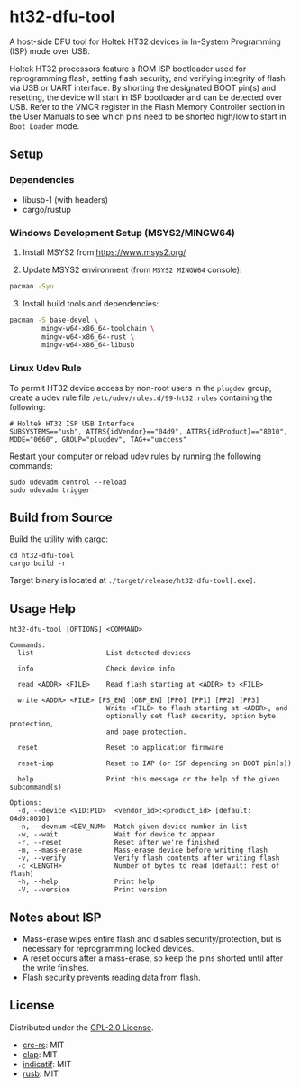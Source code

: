 ht32-dfu-tool
=============

A host-side DFU tool for Holtek HT32 devices in In-System Programming (ISP)
mode over USB.

Holtek HT32 processors feature a ROM ISP bootloader used for reprogramming
flash, setting flash security, and verifying integrity of flash via USB or
UART interface. By shorting the designated BOOT pin(s) and resetting, the
device will start in ISP bootloader and can be detected over USB. Refer to
the VMCR register in the Flash Memory Controller section in the User Manuals
to see which pins need to be shorted high/low to start in `Boot Loader` mode.

## Setup

### Dependencies

- libusb-1 (with headers)
- cargo/rustup

### Windows Development Setup (MSYS2/MINGW64)

1. Install MSYS2 from https://www.msys2.org/

2. Update MSYS2 environment (from `MSYS2 MINGW64` console):
```bash
pacman -Syu
```
3. Install build tools and dependencies:
```bash
pacman -S base-devel \
        mingw-w64-x86_64-toolchain \
        mingw-w64-x86_64-rust \
        mingw-w64-x86_64-libusb
```

### Linux Udev Rule

To permit HT32 device access by non-root users in the `plugdev` group, create
a udev rule file `/etc/udev/rules.d/99-ht32.rules` containing the following:

```
# Holtek HT32 ISP USB Interface
SUBSYSTEMS=="usb", ATTRS{idVendor}=="04d9", ATTRS{idProduct}=="8010", MODE="0660", GROUP="plugdev", TAG+="uaccess"
```

Restart your computer or reload udev rules by running the following commands:
```
sudo udevadm control --reload
sudo udevadm trigger
```

## Build from Source

Build the utility with cargo:
```
cd ht32-dfu-tool
cargo build -r
```

Target binary is located at `./target/release/ht32-dfu-tool[.exe]`.

## Usage Help

```
ht32-dfu-tool [OPTIONS] <COMMAND>

Commands:
  list                  List detected devices

  info                  Check device info

  read <ADDR> <FILE>    Read flash starting at <ADDR> to <FILE>

  write <ADDR> <FILE> [FS_EN] [OBP_EN] [PP0] [PP1] [PP2] [PP3]
                        Write <FILE> to flash starting at <ADDR>, and
                        optionally set flash security, option byte protection,
                        and page protection.

  reset                 Reset to application firmware

  reset-iap             Reset to IAP (or ISP depending on BOOT pin(s))

  help                  Print this message or the help of the given subcommand(s)

Options:
  -d, --device <VID:PID>  <vendor_id>:<product_id> [default: 04d9:8010]
  -n, --devnum <DEV_NUM>  Match given device number in list
  -w, --wait              Wait for device to appear
  -r, --reset             Reset after we're finished
  -m, --mass-erase        Mass-erase device before writing flash
  -v, --verify            Verify flash contents after writing flash
  -c <LENGTH>             Number of bytes to read [default: rest of flash]
  -h, --help              Print help
  -V, --version           Print version
```

## Notes about ISP

- Mass-erase wipes entire flash and disables security/protection, but is necessary for reprogramming locked devices.
- A reset occurs after a mass-erase, so keep the pins shorted until after the write finishes.
- Flash security prevents reading data from flash.

## License

Distributed under the [GPL-2.0 License](LICENSE).

- [crc-rs](https://github.com/mrhooray/crc-rs): MIT
- [clap](https://github.com/clap-rs/clap): MIT
- [indicatif](https://github.com/console-rs/indicatif): MIT
- [rusb](https://github.com/a1ien/rusb): MIT
